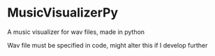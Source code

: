 # MusicVisualizerPy
A music visualizer for wav files, made in python

Wav file must be specified in code, might alter this if I develop further
